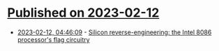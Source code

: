 # [Published on 2023-02-12](index.md)

* [2023-02-12, 04:46:09](https://lobste.rs/s/yqzlww/silicon_reverse_engineering_intel_8086) - [Silicon reverse-engineering: the Intel 8086 processor's flag circuitry](http://www.righto.com/2023/02/silicon-reverse-engineering-intel-8086.html)
